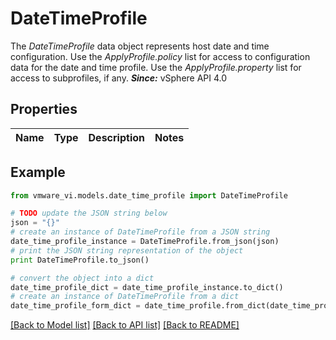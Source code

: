 # DateTimeProfile

The *DateTimeProfile* data object represents host date and time configuration.  Use the *ApplyProfile.policy* list for access to configuration data for the date and time profile. Use the *ApplyProfile.property* list for access to subprofiles, if any.  ***Since:*** vSphere API 4.0 

## Properties
Name | Type | Description | Notes
------------ | ------------- | ------------- | -------------

## Example

```python
from vmware_vi.models.date_time_profile import DateTimeProfile

# TODO update the JSON string below
json = "{}"
# create an instance of DateTimeProfile from a JSON string
date_time_profile_instance = DateTimeProfile.from_json(json)
# print the JSON string representation of the object
print DateTimeProfile.to_json()

# convert the object into a dict
date_time_profile_dict = date_time_profile_instance.to_dict()
# create an instance of DateTimeProfile from a dict
date_time_profile_form_dict = date_time_profile.from_dict(date_time_profile_dict)
```
[[Back to Model list]](../README.md#documentation-for-models) [[Back to API list]](../README.md#documentation-for-api-endpoints) [[Back to README]](../README.md)



